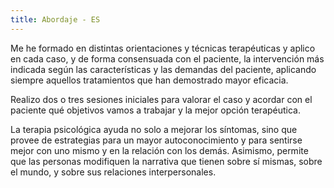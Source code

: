 ```yaml
---
title: Abordaje - ES
---
```


Me he formado en distintas orientaciones y técnicas terapéuticas y aplico en cada caso, y
de forma consensuada con el paciente, la intervención más indicada según las
características y las demandas del paciente, aplicando siempre aquellos tratamientos que
han demostrado mayor eficacia.

Realizo dos o tres sesiones iniciales para valorar el caso y acordar con el paciente qué
objetivos vamos a trabajar y la mejor opción terapéutica.

La terapia psicológica ayuda no solo a mejorar los síntomas, sino que provee de
estrategias para un mayor autoconocimiento y para sentirse mejor con uno mismo y en la
relación con los demás. Asimismo, permite que las personas modifiquen la narrativa que
tienen sobre sí mismas, sobre el mundo, y sobre sus relaciones interpersonales.